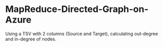 # MapReduce-Directed-Graph-on-Azure
Using a TSV with 2 columns (Source and Target), calculating out-degree and in-degree of nodes.
